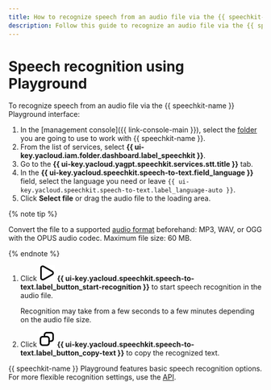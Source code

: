 ```yaml
---
title: How to recognize speech from an audio file via the {{ speechkit-full-name }} Playground interface
description: Follow this guide to recognize an audio file via the {{ speechkit-name }} Playground interface.
---
```


# Speech recognition using Playground

To recognize speech from an audio file via the {{ speechkit-name }} Playground interface:

1. In the [management console]({{ link-console-main }}), select the [folder](../../resource-manager/concepts/resources-hierarchy.md#folder) you are going to use to work with {{ speechkit-name }}.
1. From the list of services, select **{{ ui-key.yacloud.iam.folder.dashboard.label_speechkit }}**.
1. Go to the **{{ ui-key.yacloud.yagpt.speechkit.services.stt.title }}** tab.
1. In the **{{ ui-key.yacloud.speechkit.speech-to-text.field_language }}** field, select the language you need or leave `{{ ui-key.yacloud.speechkit.speech-to-text.label_language-auto }}`.
1. Click **Select file** or drag the audio file to the loading area.

{% note tip %}

Convert the file to a supported [audio format](../formats.md) beforehand: MP3, WAV, or OGG with the OPUS audio codec. Maximum file size: 60 MB.

{% endnote %}

1. Click ![TriangleRight](../../_assets/console-icons/triangle-right.svg) **{{ ui-key.yacloud.speechkit.speech-to-text.label_button_start-recognition }}** to start speech recognition in the audio file.

   Recognition may take from a few seconds to a few minutes depending on the audio file size.

1. Click ![Copy](../../_assets/console-icons/copy.svg) **{{ ui-key.yacloud.speechkit.speech-to-text.label_button_copy-text }}** to copy the recognized text.

{{ speechkit-name }} Playground features basic speech recognition options. For more flexible recognition settings, use the [API](../stt/index.md).
